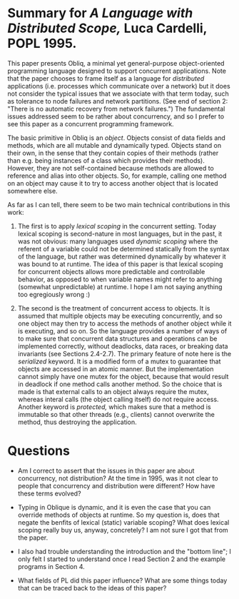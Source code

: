 # Summary for *A Language with Distributed Scope,* Luca Cardelli, POPL 1995.

This paper presents Obliq, a minimal yet general-purpose object-oriented programming language designed to support concurrent applications. Note that the paper chooses to frame itself as a language for *distributed* applications (i.e. processes which communicate over a network) but it does not consider the typical issues that we associate with that term today, such as tolerance to node failures and network partitions. (See end of section 2: "There is no automatic recovery from network failures.") The fundamental issues addressed seem to be rather about concurrency, and so I prefer to see this paper as a concurrent programming framework.

The basic primitive in Obliq is an *object*. Objects consist of data fields and methods, which are all mutable and dynamically typed. Objects stand on their own, in the sense that they contain copies of their methods (rather than e.g. being instances of a class which provides their methods). However, they are not self-contained because methods are allowed to reference and alias into other objects. So, for example, calling one method on an object may cause it to try to access another object that is located somewhere else.

As far as I can tell, there seem to be two main technical contributions in this work:

1. The first is to apply *lexical scoping* in the concurrent setting. Today lexical scoping is second-nature in most languages, but in the past, it was not obvious: many languages used *dynamic scoping* where the referent of a variable could not be determined statically from the syntax of the language, but rather was determined dynamically by whatever it was bound to at runtime. The idea of this paper is that lexical scoping for concurrent objects allows more predictable and controllable behavior, as opposed to when variable names might refer to anything (somewhat unpredictable) at runtime. I hope I am not saying anything too egregiously wrong :)

2. The second is the treatment of concurrent access to objects. It is assumed that multiple objects may be executing concurrently, and so one object may then try to access the methods of another object while it is executing, and so on. So the language provides a number of ways of to make sure that concurrent data structures and operations can be implemented correctly, without deadlocks, data races, or breaking data invariants (see Sections 2.4-2.7). The primary feature of note here is the *serialized* keyword. It is a modified form of a mutex to guarantee that objects are accessed in an atomic manner. But the implementation cannot simply have one mutex for the object, because that would result in deadlock if one method calls another method. So the choice that is made is that external calls to an object always require the mutex, whereas interal calls (the object calling itself) do not require access. Another keyword is *protected,* which makes sure that a method is immutable so that other threads (e.g., clients) cannot overwrite the method, thus destroying the application.

# Questions

- Am I correct to assert that the issues in this paper are about concurrency, not distribution? At the time in 1995, was it not clear to people that concurrency and distribution were different? How have these terms evolved?

- Typing in Oblique is dynamic, and it is even the case that you can override methods of objects at runtime. So my question is, does that negate the benfits of lexical (static) variable scoping? What does lexical scoping really buy us, anyway, concretely? I am not sure I got that from the paper.

- I also had trouble understanding the introduction and the "bottom line"; I only felt I started to understand once I read Section 2 and the example programs in Section 4.

- What fields of PL did this paper influence? What are some things today that can be traced back to the ideas of this paper?
